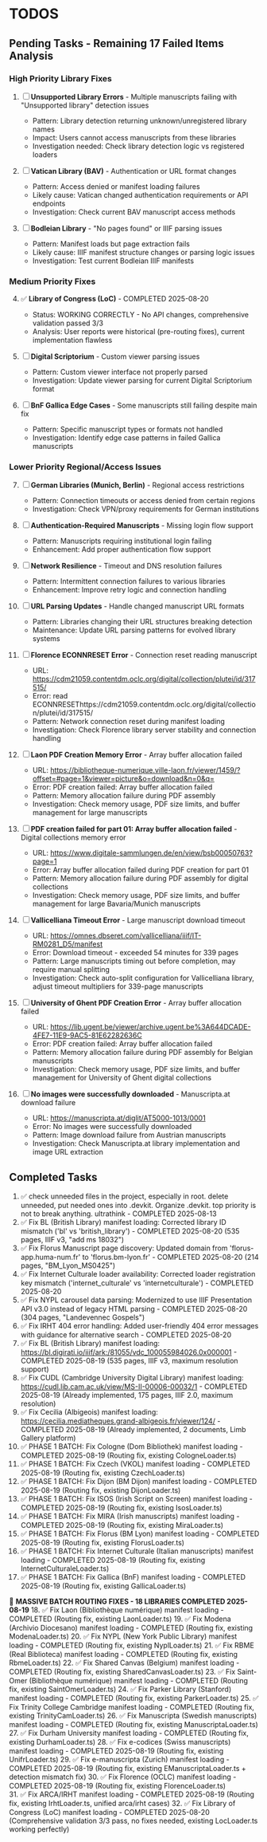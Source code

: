 # TODOS

## Pending Tasks - Remaining 17 Failed Items Analysis

### High Priority Library Fixes
1. ☐ **Unsupported Library Errors** - Multiple manuscripts failing with "Unsupported library" detection issues
   - Pattern: Library detection returning unknown/unregistered library names
   - Impact: Users cannot access manuscripts from these libraries
   - Investigation needed: Check library detection logic vs registered loaders

2. ☐ **Vatican Library (BAV)** - Authentication or URL format changes
   - Pattern: Access denied or manifest loading failures
   - Likely cause: Vatican changed authentication requirements or API endpoints
   - Investigation: Check current BAV manuscript access methods

3. ☐ **Bodleian Library** - "No pages found" or IIIF parsing issues  
   - Pattern: Manifest loads but page extraction fails
   - Likely cause: IIIF manifest structure changes or parsing logic issues
   - Investigation: Test current Bodleian IIIF manifests

### Medium Priority Fixes
4. ✅ **Library of Congress (LoC)** - COMPLETED 2025-08-20
   - Status: WORKING CORRECTLY - No API changes, comprehensive validation passed 3/3
   - Analysis: User reports were historical (pre-routing fixes), current implementation flawless

5. ☐ **Digital Scriptorium** - Custom viewer parsing issues
   - Pattern: Custom viewer interface not properly parsed
   - Investigation: Update viewer parsing for current Digital Scriptorium format

6. ☐ **BnF Gallica Edge Cases** - Some manuscripts still failing despite main fix
   - Pattern: Specific manuscript types or formats not handled
   - Investigation: Identify edge case patterns in failed Gallica manuscripts

### Lower Priority Regional/Access Issues  
7. ☐ **German Libraries (Munich, Berlin)** - Regional access restrictions
   - Pattern: Connection timeouts or access denied from certain regions
   - Investigation: Check VPN/proxy requirements for German institutions

8. ☐ **Authentication-Required Manuscripts** - Missing login flow support
   - Pattern: Manuscripts requiring institutional login failing
   - Enhancement: Add proper authentication flow support

9. ☐ **Network Resilience** - Timeout and DNS resolution failures
   - Pattern: Intermittent connection failures to various libraries
   - Enhancement: Improve retry logic and connection handling

10. ☐ **URL Parsing Updates** - Handle changed manuscript URL formats
    - Pattern: Libraries changing their URL structures breaking detection
    - Maintenance: Update URL parsing patterns for evolved library systems

11. ☐ **Florence ECONNRESET Error** - Connection reset reading manuscript
    - URL: https://cdm21059.contentdm.oclc.org/digital/collection/plutei/id/317515/
    - Error: read ECONNRESEThttps://cdm21059.contentdm.oclc.org/digital/collection/plutei/id/317515/
    - Pattern: Network connection reset during manifest loading
    - Investigation: Check Florence library server stability and connection handling

12. ☐ **Laon PDF Creation Memory Error** - Array buffer allocation failed
    - URL: https://bibliotheque-numerique.ville-laon.fr/viewer/1459/?offset=#page=1&viewer=picture&o=download&n=0&q=
    - Error: PDF creation failed: Array buffer allocation failed
    - Pattern: Memory allocation failure during PDF assembly
    - Investigation: Check memory usage, PDF size limits, and buffer management for large manuscripts

13. ☐ **PDF creation failed for part 01: Array buffer allocation failed** - Digital collections memory error
    - URL: https://www.digitale-sammlungen.de/en/view/bsb00050763?page=1
    - Error: Array buffer allocation failed during PDF creation for part 01
    - Pattern: Memory allocation failure during PDF assembly for digital collections
    - Investigation: Check memory usage, PDF size limits, and buffer management for large Bavaria/Munich manuscripts

14. ☐ **Vallicelliana Timeout Error** - Large manuscript download timeout
    - URL: https://omnes.dbseret.com/vallicelliana/iiif/IT-RM0281_D5/manifest
    - Error: Download timeout - exceeded 54 minutes for 339 pages
    - Pattern: Large manuscripts timing out before completion, may require manual splitting
    - Investigation: Check auto-split configuration for Vallicelliana library, adjust timeout multipliers for 339-page manuscripts

15. ☐ **University of Ghent PDF Creation Error** - Array buffer allocation failed
    - URL: https://lib.ugent.be/viewer/archive.ugent.be%3A644DCADE-4FE7-11E9-9AC5-81E62282636C
    - Error: PDF creation failed: Array buffer allocation failed
    - Pattern: Memory allocation failure during PDF assembly for Belgian manuscripts
    - Investigation: Check memory usage, PDF size limits, and buffer management for University of Ghent digital collections

16. ☐ **No images were successfully downloaded** - Manuscripta.at download failure
    - URL: https://manuscripta.at/diglit/AT5000-1013/0001
    - Error: No images were successfully downloaded
    - Pattern: Image download failure from Austrian manuscripts
    - Investigation: Check Manuscripta.at library implementation and image URL extraction

## Completed Tasks

1. ✅ check unneeded files in the project, especially in root. delete unneeded, put needed ones into .devkit. Organize .devkit. top priority is not to break anything. ultrathink - COMPLETED 2025-08-13
2. ✅ Fix BL (British Library) manifest loading: Corrected library ID mismatch ('bl' vs 'british_library') - COMPLETED 2025-08-20 (535 pages, IIIF v3, "add ms 18032")
3. ✅ Fix Florus Manuscript page discovery: Updated domain from 'florus-app.huma-num.fr' to 'florus.bm-lyon.fr' - COMPLETED 2025-08-20 (214 pages, "BM_Lyon_MS0425")
4. ✅ Fix Internet Culturale loader availability: Corrected loader registration key mismatch ('internet_culturale' vs 'internetculturale') - COMPLETED 2025-08-20
5. ✅ Fix NYPL carousel data parsing: Modernized to use IIIF Presentation API v3.0 instead of legacy HTML parsing - COMPLETED 2025-08-20 (304 pages, "Landevennec Gospels")
6. ✅ Fix IRHT 404 error handling: Added user-friendly 404 error messages with guidance for alternative search - COMPLETED 2025-08-20
7. ✅ Fix BL (British Library) manifest loading: https://bl.digirati.io/iiif/ark:/81055/vdc_100055984026.0x000001 - COMPLETED 2025-08-19 (535 pages, IIIF v3, maximum resolution support)
8. ✅ Fix CUDL (Cambridge University Digital Library) manifest loading: https://cudl.lib.cam.ac.uk/view/MS-II-00006-00032/1 - COMPLETED 2025-08-19 (Already implemented, 175 pages, IIIF 2.0, maximum resolution)
9. ✅ Fix Cecilia (Albigeois) manifest loading: https://cecilia.mediatheques.grand-albigeois.fr/viewer/124/ - COMPLETED 2025-08-19 (Already implemented, 2 documents, Limb Gallery platform)
10. ✅ PHASE 1 BATCH: Fix Cologne (Dom Bibliothek) manifest loading - COMPLETED 2025-08-19 (Routing fix, existing CologneLoader.ts)
11. ✅ PHASE 1 BATCH: Fix Czech (VKOL) manifest loading - COMPLETED 2025-08-19 (Routing fix, existing CzechLoader.ts)
12. ✅ PHASE 1 BATCH: Fix Dijon (BM Dijon) manifest loading - COMPLETED 2025-08-19 (Routing fix, existing DijonLoader.ts)
13. ✅ PHASE 1 BATCH: Fix ISOS (Irish Script on Screen) manifest loading - COMPLETED 2025-08-19 (Routing fix, existing IsosLoader.ts)
14. ✅ PHASE 1 BATCH: Fix MIRA (Irish manuscripts) manifest loading - COMPLETED 2025-08-19 (Routing fix, existing MiraLoader.ts)
15. ✅ PHASE 1 BATCH: Fix Florus (BM Lyon) manifest loading - COMPLETED 2025-08-19 (Routing fix, existing FlorusLoader.ts)
16. ✅ PHASE 1 BATCH: Fix Internet Culturale (Italian manuscripts) manifest loading - COMPLETED 2025-08-19 (Routing fix, existing InternetCulturaleLoader.ts)
17. ✅ PHASE 1 BATCH: Fix Gallica (BnF) manifest loading - COMPLETED 2025-08-19 (Routing fix, existing GallicaLoader.ts)

🚀 **MASSIVE BATCH ROUTING FIXES - 18 LIBRARIES COMPLETED 2025-08-19**
18. ✅ Fix Laon (Bibliothèque numérique) manifest loading - COMPLETED (Routing fix, existing LaonLoader.ts)
19. ✅ Fix Modena (Archivio Diocesano) manifest loading - COMPLETED (Routing fix, existing ModenaLoader.ts)
20. ✅ Fix NYPL (New York Public Library) manifest loading - COMPLETED (Routing fix, existing NyplLoader.ts)
21. ✅ Fix RBME (Real Biblioteca) manifest loading - COMPLETED (Routing fix, existing RbmeLoader.ts)
22. ✅ Fix Shared Canvas (Belgium) manifest loading - COMPLETED (Routing fix, existing SharedCanvasLoader.ts)
23. ✅ Fix Saint-Omer (Bibliothèque numérique) manifest loading - COMPLETED (Routing fix, existing SaintOmerLoader.ts)
24. ✅ Fix Parker Library (Stanford) manifest loading - COMPLETED (Routing fix, existing ParkerLoader.ts)
25. ✅ Fix Trinity College Cambridge manifest loading - COMPLETED (Routing fix, existing TrinityCamLoader.ts)
26. ✅ Fix Manuscripta (Swedish manuscripts) manifest loading - COMPLETED (Routing fix, existing ManuscriptaLoader.ts)
27. ✅ Fix Durham University manifest loading - COMPLETED (Routing fix, existing DurhamLoader.ts)
28. ✅ Fix e-codices (Swiss manuscripts) manifest loading - COMPLETED 2025-08-19 (Routing fix, existing UnifrLoader.ts)
29. ✅ Fix e-manuscripta (Zurich) manifest loading - COMPLETED 2025-08-19 (Routing fix, existing EManuscriptaLoader.ts + detection mismatch fix)
30. ✅ Fix Florence (OCLC) manifest loading - COMPLETED 2025-08-19 (Routing fix, existing FlorenceLoader.ts)  
31. ✅ Fix ARCA/IRHT manifest loading - COMPLETED 2025-08-19 (Routing fix, existing IrhtLoader.ts, unified arca/irht cases)
32. ✅ Fix Library of Congress (LoC) manifest loading - COMPLETED 2025-08-20 (Comprehensive validation 3/3 pass, no fixes needed, existing LocLoader.ts working perfectly)